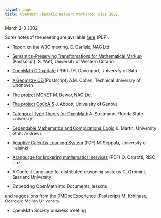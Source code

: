 ```yaml
---
layout: page
title: OpenMath Thematic Network Workshop, Nice 2002
---
```


March 2-3 2002

Some notes of the meeting are available [here](NiceMinutes.pdf)
(PDF).
<p/>


*  Report on the W3C meeting.
 D. Carlisle, NAG Ltd.

 
*  [Semantics-Preserving Transformations for Mathematical Markup](content-tran.ps) (Postscript).
 S. Watt, University of Western Ontario

 
*  [OpenMath CD update](jhd-nice.pdf) (PDF)
 J.H. Davenport, University of Bath

 
*  [A Geometry CD](geom.ps) (Postscript)
 A.M. Cohen, Technical University of Eindhoven

  
*  [The project MONET](MONET.htm)
 M. Dewar, NAG Ltd.


*  [The project CoCoA 5](abbott/index.html)
 J. Abbott, University of Genova


*  [Categorial Type Theory for OpenMath](strottman/om-categorial-types.htm)
 A. Strotmann, Florida State University


*  [Dependable Mathematics and Computational Logic](ursula.htm)
 U. Martin, University of St. Andrews


*  [Adaptive Calculus Learning System](mika.pdf) (PDF)
 M. Seppala, University of Helsinki


*  [A language for brokering mathematical services](olga.pdf)
(PDF) O. Caprotti, RISC Linz


*  A Content Language for distributed reasoning systems
 C. Giromini, Saarland University


*  <link uri="kohlhase.ps">Embedding OpenMath into Documents, lessons
and suggestions from the OMDoc Experience</link> (Postscript)
 M. Kohlhase, Carnegie Mellon University


*  OpenMath Society business meeting




